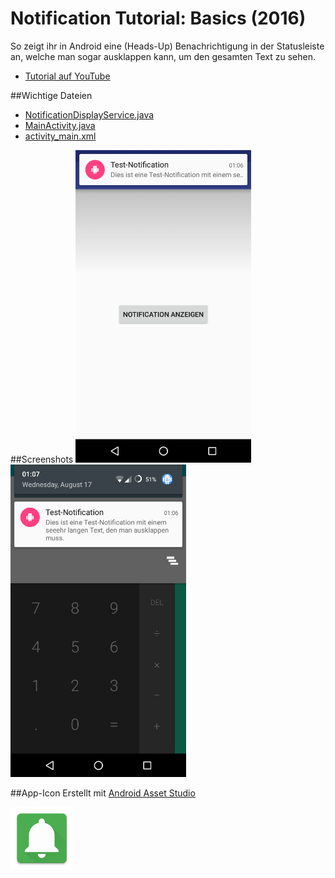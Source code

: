 # Notification Tutorial: Basics (2016)
So zeigt ihr in Android eine (Heads-Up) Benachrichtigung in der Statusleiste an, welche man sogar ausklappen kann, um den gesamten Text zu sehen.

- <a href="https://youtu.be/jUmQR7OZ3_Q" target="_blank">Tutorial auf YouTube</a>

##Wichtige Dateien
- [NotificationDisplayService.java](/app/src/main/java/de/derandroidpro/notificationtutorial2016/NotificationDisplayService.java)
- [MainActivity.java](/app/src/main/java/de/derandroidpro/notificationtutorial2016/MainActivity.java)
- [activity_main.xml](/app/src/main/res/layout/activity_main.xml)

##Screenshots
<img src="/Screenshot_20160817-010651.png" height="500px"/>
<img src="/Screenshot_20160817-010737.png" height="500px"/>

##App-Icon
Erstellt mit <a href="http://romannurik.github.io/AndroidAssetStudio/icons-launcher.html" target="_blank">Android Asset Studio</a>

<img src="/app/src/main/res/mipmap-xxxhdpi/ic_launcher.png" height="100px"/>
